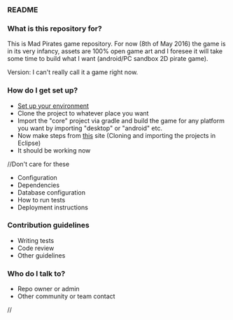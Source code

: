 ### README ###

### What is this repository for? ###

This is Mad Pirates game repository. 
For now (8th of May 2016) the game is in its very infancy, assets are 100% open game art and I foresee it will take some time to build what I want (android/PC sandbox 2D pirate game).

Version: I can't really call it a game right now.

### How do I get set up? ###

- [Set up your environment](https://github.com/libgdx/libgdx/wiki/Setting-up-your-Development-Environment-(Eclipse,-Intellij-IDEA,-NetBeans))
- Clone the project to whatever place you want 
- Import the "core" project via gradle and build the game for any platform you want by importing "desktop" or "android" etc.
- Now make steps from [this](https://github.com/manuelbua/libgdx-contribs) site
(Cloning and importing the projects in Eclipse)
- It should be working now


//Don't care for these 
* Configuration
* Dependencies
* Database configuration
* How to run tests
* Deployment instructions

### Contribution guidelines ###

* Writing tests
* Code review
* Other guidelines

### Who do I talk to? ###

* Repo owner or admin
* Other community or team contact

//